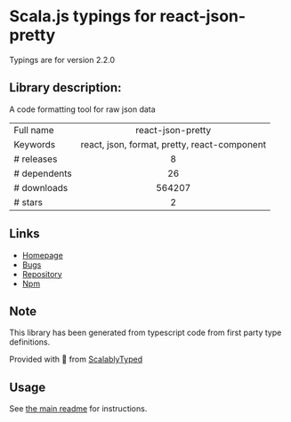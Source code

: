 
# Scala.js typings for react-json-pretty

Typings are for version 2.2.0

## Library description:
A code formatting tool for raw json data

|                    |                 |
| ------------------ | :-------------: |
| Full name          | react-json-pretty |
| Keywords           | react, json, format, pretty, react-component |
| # releases         | 8 |
| # dependents       | 26 |
| # downloads        | 564207 |
| # stars            | 2 |

## Links
- [Homepage](https://github.com/chenckang/react-json-pretty#readme)
- [Bugs](https://github.com/chenckang/react-json-pretty/issues)
- [Repository](https://github.com/chenckang/react-json-pretty)
- [Npm](https://www.npmjs.com/package/react-json-pretty)
    


## Note
This library has been generated from typescript code from first party type definitions.

Provided with :purple_heart: from [ScalablyTyped](https://github.com/oyvindberg/ScalablyTyped)

## Usage
See [the main readme](../../readme.md) for instructions.



